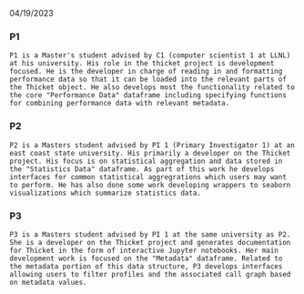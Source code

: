 04/19/2023
### P1
	P1 is a Master's student advised by C1 (computer scientist 1 at LLNL) at his university. His role in the thicket project is development focused. He is the developer in charge of reading in and formatting performance data so that it can be loaded into the relevant parts of the Thicket object. He also develops most the functionality related to the core "Performance Data" dataframe including specifying functions for combining performance data with relevant metadata.
	
### P2
	P2 is a Masters student advised by PI 1 (Primary Investigator 1) at an east coast state university. His primarily a developer on the Thicket project. His focus is on statistical aggregation and data stored in the "Statistics Data" dataframe. As part of this work he develops interfaces for common statistical aggregrations which users may want to perform. He has also done some work developing wrappers to seaborn visualizations which summarize statistics data. 
	
### P3
	P3 is a Masters student advised by PI 1 at the same university as P2. She is a developer on the Thicket project and generates documentation for Thicket in the form of interactive Jupyter notebooks. Her main development work is focused on the "Metadata" dataframe. Related to the metadata portion of this data structure, P3 develops interfaces allowing users to filter profiles and the associated call graph based on metadata values. 